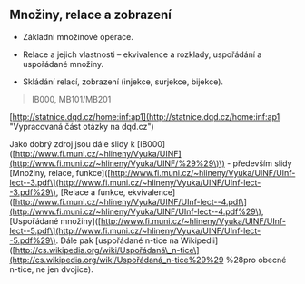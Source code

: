 ## Množiny, relace a zobrazení

* Základní množinové operace.

* Relace a jejich vlastnosti – ekvivalence a rozklady, uspořádání a uspořádané množiny.

* Skládání relací, zobrazení \(injekce, surjekce, bijekce\).

> IB000, MB101/MB201

[http://statnice.dqd.cz/home:inf:ap1](http://statnice.dqd.cz/home:inf:ap1 "Vypracovaná část otázky na dqd.cz")

Jako dobrý zdroj jsou dále slidy k \[IB000\]\([http://www.fi.muni.cz/~hlineny/Vyuka/UINF](http://www.fi.muni.cz/~hlineny/Vyuka/UINF/%29%29\)\) - především slidy \[Množiny, relace, funkce\]\([http://www.fi.muni.cz/~hlineny/Vyuka/UINF/UInf-lect--3.pdf\](http://www.fi.muni.cz/~hlineny/Vyuka/UINF/UInf-lect--3.pdf%29\), \[Relace a funkce, ekvivalence\]\([http://www.fi.muni.cz/~hlineny/Vyuka/UINF/UInf-lect--4.pdf\](http://www.fi.muni.cz/~hlineny/Vyuka/UINF/UInf-lect--4.pdf%29\), \[Uspořádané množiny\]\([http://www.fi.muni.cz/~hlineny/Vyuka/UINF/UInf-lect--5.pdf\](http://www.fi.muni.cz/~hlineny/Vyuka/UINF/UInf-lect--5.pdf%29\). Dále pak \[uspořádané n-tice na Wikipedii\]\([http://cs.wikipedia.org/wiki/Uspořádaná\_n-tice\](http://cs.wikipedia.org/wiki/Uspořádaná_n-tice%29%29 %28pro obecné n-tice, ne jen dvojice\).

